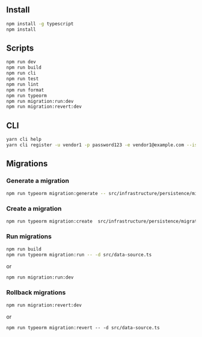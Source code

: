 ## Install

```bash
npm install -g typescript
npm install
```

## Scripts

```bash
npm run dev
npm run build
npm run cli
npm run test
npm run lint
npm run format
npm run typeorm
npm run migration:run:dev
npm run migration:revert:dev
```

## CLI

```bash
yarn cli help
yarn cli register -u vendor1 -p password123 -e vendor1@example.com --isVendor
```

## Migrations

### Generate a migration

```bash
npm run typeorm migration:generate -- src/infrastructure/persistence/migration/MigrationName -d src/infrastructure/persistence/data-source.ts
```

### Create a migration

```bash
npm run typeorm migration:create  src/infrastructure/persistence/migration/MigrationName
```

### Run migrations
```bash
npm run build
npm run typeorm migration:run -- -d src/data-source.ts
```

or

```bash
npm run migration:run:dev
```

### Rollback migrations
```bash
npm run migration:revert:dev
```

or

```
npm run typeorm migration:revert -- -d src/data-source.ts
```
